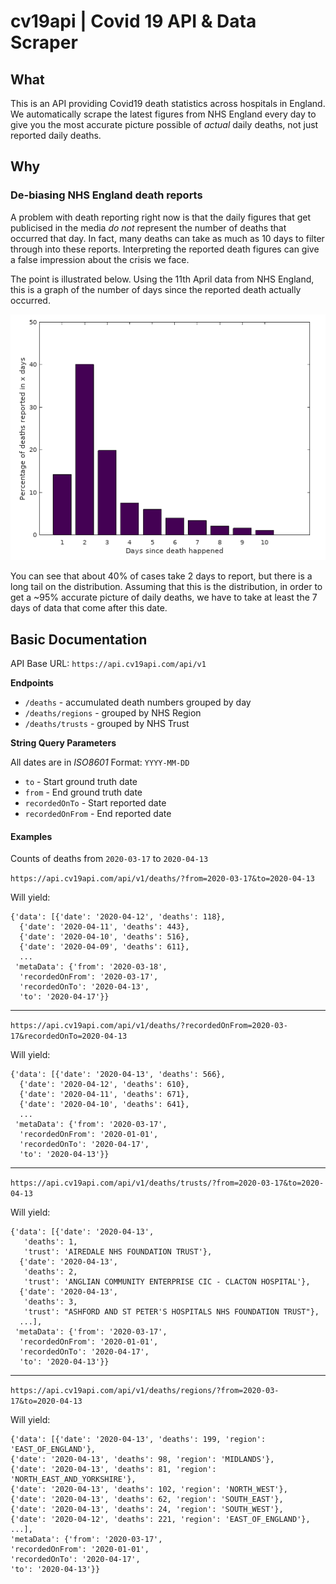 # cv19api | Covid 19 API & Data Scraper

## What

This is an API providing Covid19 death statistics across hospitals in England. We automatically scrape the latest figures
from NHS England every day to give you the most accurate picture possible of *actual* daily deaths, not just reported
daily deaths.

## Why
### De-biasing NHS England death reports

A problem with death reporting right now is that the daily figures that get publicised in the media *do not* represent
the number of deaths that occurred that day. In fact, many deaths can take as much as 10 days to filter through into
these reports. Interpreting the reported death figures can give a false impression about the crisis we face.

The point is illustrated below. Using the 11th April data from NHS England, this is a graph of the number of days since the
reported death actually occurred.

![lag_distribution](api/img/lag_distribution.png)

You can see that about 40% of cases take 2 days to report, but there is a long tail on the distribution. Assuming that 
this is the distribution, in order to get a ~95% accurate picture of daily deaths, we have to take at least the 7 days 
of data that come after this date.

## Basic Documentation

API Base URL: `https://api.cv19api.com/api/v1`

__Endpoints__

- `/deaths` - accumulated death numbers grouped by day
- `/deaths/regions` - grouped by NHS Region
- `/deaths/trusts` - grouped by NHS Trust 

__String Query Parameters__

All dates are in _ISO8601_ Format: `YYYY-MM-DD`

- `to` - Start ground truth date
- `from` - End ground truth date 
- `recordedOnTo` - Start reported date
- `recordedOnFrom` - End reported date

#### Examples

Counts of deaths from `2020-03-17` to `2020-04-13`

`https://api.cv19api.com/api/v1/deaths/?from=2020-03-17&to=2020-04-13`

Will yield:

```
{'data': [{'date': '2020-04-12', 'deaths': 118},
  {'date': '2020-04-11', 'deaths': 443},
  {'date': '2020-04-10', 'deaths': 516},
  {'date': '2020-04-09', 'deaths': 611},
  ...
 'metaData': {'from': '2020-03-18',
  'recordedOnFrom': '2020-03-17',
  'recordedOnTo': '2020-04-13',
  'to': '2020-04-17'}}
  ```

---

`https://api.cv19api.com/api/v1/deaths/?recordedOnFrom=2020-03-17&recordedOnTo=2020-04-13`

Will yield:

```
{'data': [{'date': '2020-04-13', 'deaths': 566},
  {'date': '2020-04-12', 'deaths': 610},
  {'date': '2020-04-11', 'deaths': 671},
  {'date': '2020-04-10', 'deaths': 641},
  ...
 'metaData': {'from': '2020-03-17',
  'recordedOnFrom': '2020-01-01',
  'recordedOnTo': '2020-04-17',
  'to': '2020-04-13'}}
  ```

---

`https://api.cv19api.com/api/v1/deaths/trusts/?from=2020-03-17&to=2020-04-13`


Will yield:

```
{'data': [{'date': '2020-04-13',
   'deaths': 1,
   'trust': 'AIREDALE NHS FOUNDATION TRUST'},
  {'date': '2020-04-13',
   'deaths': 2,
   'trust': 'ANGLIAN COMMUNITY ENTERPRISE CIC - CLACTON HOSPITAL'},
  {'date': '2020-04-13',
   'deaths': 3,
   'trust': "ASHFORD AND ST PETER'S HOSPITALS NHS FOUNDATION TRUST"},
  ...],
 'metaData': {'from': '2020-03-17',
  'recordedOnFrom': '2020-01-01',
  'recordedOnTo': '2020-04-17',
  'to': '2020-04-13'}}
  ```

---

`https://api.cv19api.com/api/v1/deaths/regions/?from=2020-03-17&to=2020-04-13`


Will yield:

  ```
{'data': [{'date': '2020-04-13', 'deaths': 199, 'region': 'EAST_OF_ENGLAND'},
  {'date': '2020-04-13', 'deaths': 98, 'region': 'MIDLANDS'},
  {'date': '2020-04-13', 'deaths': 81, 'region': 'NORTH_EAST_AND_YORKSHIRE'},
  {'date': '2020-04-13', 'deaths': 102, 'region': 'NORTH_WEST'},
  {'date': '2020-04-13', 'deaths': 62, 'region': 'SOUTH_EAST'},
  {'date': '2020-04-13', 'deaths': 24, 'region': 'SOUTH_WEST'},
  {'date': '2020-04-12', 'deaths': 221, 'region': 'EAST_OF_ENGLAND'},
  ...],
 'metaData': {'from': '2020-03-17',
  'recordedOnFrom': '2020-01-01',
  'recordedOnTo': '2020-04-17',
  'to': '2020-04-13'}}
  ```